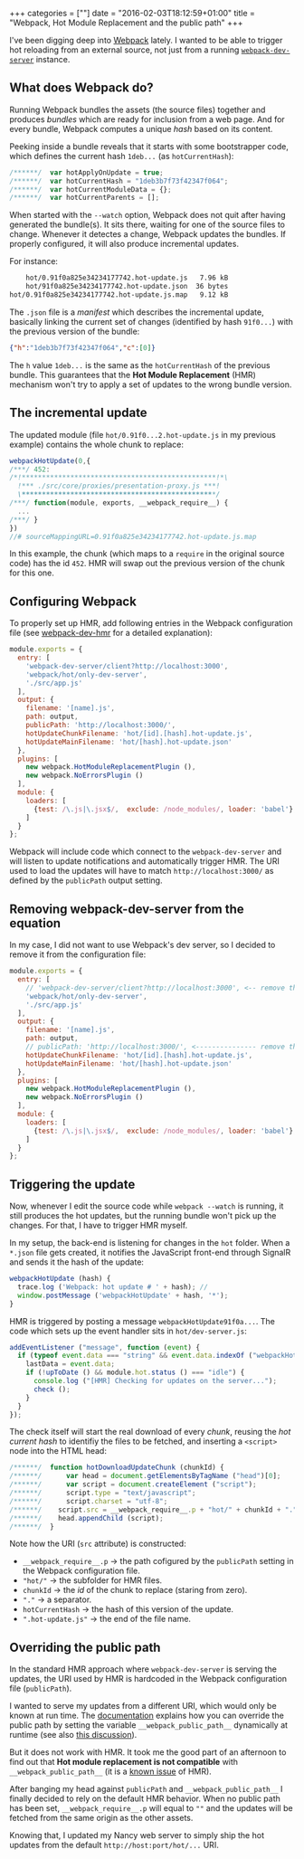+++
categories = [""]
date = "2016-02-03T18:12:59+01:00"
title = "Webpack, Hot Module Replacement and the public path"
+++

I've been digging deep into [Webpack](https://webpack.github.io/) lately.
I wanted to be able to trigger hot reloading from an external source, not
just from a running [`webpack-dev-server`](https://webpack.github.io/docs/webpack-dev-server.html)
instance.

## What does Webpack do?

Running Webpack bundles the assets (the source files) together and
produces _bundles_ which are ready for inclusion from a web page.
And for every bundle, Webpack computes a unique _hash_ based on its
content.

Peeking inside a bundle reveals that it starts with some bootstrapper
code, which defines the current hash `1deb...` (as `hotCurrentHash`):

```javascript
/******/  var hotApplyOnUpdate = true;
/******/  var hotCurrentHash = "1deb3b7f73f42347f064";
/******/  var hotCurrentModuleData = {};
/******/  var hotCurrentParents = [];
``` 

When started with the `--watch` option, Webpack does not quit after having
generated the bundle(s). It sits there, waiting for one of the source files
to change. Whenever it detectes a change, Webpack updates the bundles. If
properly configured, it will also produce incremental updates.

For instance:

```cmd
    hot/0.91f0a825e34234177742.hot-update.js   7.96 kB
    hot/91f0a825e34234177742.hot-update.json  36 bytes
hot/0.91f0a825e34234177742.hot-update.js.map   9.12 kB
```

The `.json` file is a _manifest_ which describes the incremental update,
basically linking the current set of changes (identified by hash `91f0...`)
with the previous version of the bundle:

```json
{"h":"1deb3b7f73f42347f064","c":[0]}
```

The `h` value  `1deb...` is the same as the `hotCurrentHash` of the previous
bundle. This guarantees that the **Hot Module Replacement** (HMR) mechanism
won't try to apply a set of updates to the wrong bundle version.

## The incremental update

The updated module (file `hot/0.91f0...2.hot-update.js` in my previous example)
contains the whole chunk to replace:

```javascript
webpackHotUpdate(0,{
/***/ 452:
/*!************************************************!*\
  !*** ./src/core/proxies/presentation-proxy.js ***!
  \************************************************/
/***/ function(module, exports, __webpack_require__) {
  ...
/***/ }
})
//# sourceMappingURL=0.91f0a825e34234177742.hot-update.js.map
```

In this example, the chunk (which maps to a `require` in the original source
code) has the id `452`. HMR will swap out the previous version of the chunk
for this one.

## Configuring Webpack

To properly set up HMR, add following entries in the Webpack configuration file
(see [webpack-dev-hmr](https://github.com/mattpage/webpack-dev-hmr) for a
detailed explanation):

```javascript
module.exports = {
  entry: [
    'webpack-dev-server/client?http://localhost:3000',
    'webpack/hot/only-dev-server',
    './src/app.js'
  ],
  output: {
    filename: '[name].js',
    path: output,
    publicPath: 'http://localhost:3000/',
    hotUpdateChunkFilename: 'hot/[id].[hash].hot-update.js',
    hotUpdateMainFilename: 'hot/[hash].hot-update.json'
  },
  plugins: [
    new webpack.HotModuleReplacementPlugin (),
    new webpack.NoErrorsPlugin ()
  ],
  module: {
    loaders: [
      {test: /\.js|\.jsx$/,  exclude: /node_modules/, loader: 'babel'},
    ]
  }
};
```

Webpack will include code which connect to the `webpack-dev-server` and
will listen to update notifications and automatically trigger HMR. The
URI used to load the updates will have to match `http://localhost:3000/`
as defined by the `publicPath` output setting.  

## Removing webpack-dev-server from the equation

In my case, I did not want to use Webpack's dev server, so I decided to
remove it from the configuration file:

```javascript
module.exports = {
  entry: [
    // 'webpack-dev-server/client?http://localhost:3000', <-- remove this
    'webpack/hot/only-dev-server',
    './src/app.js'
  ],
  output: {
    filename: '[name].js',
    path: output,
    // publicPath: 'http://localhost:3000/', <--------------- remove this
    hotUpdateChunkFilename: 'hot/[id].[hash].hot-update.js',
    hotUpdateMainFilename: 'hot/[hash].hot-update.json'
  },
  plugins: [
    new webpack.HotModuleReplacementPlugin (),
    new webpack.NoErrorsPlugin ()
  ],
  module: {
    loaders: [
      {test: /\.js|\.jsx$/,  exclude: /node_modules/, loader: 'babel'},
    ]
  }
};
```

## Triggering the update

Now, whenever I edit the source code while `webpack --watch` is running,
it still produces the hot updates, but the running bundle won't pick up
the changes. For that, I have to trigger HMR myself.

In my setup, the back-end is listening for changes in the `hot` folder.
When a `*.json` file gets created, it notifies the JavaScript front-end
through SignalR and sends it the hash of the update:

```javascript
webpackHotUpdate (hash) {
  trace.log ('Webpack: hot update # ' + hash); //
  window.postMessage ('webpackHotUpdate' + hash, '*');
}
```

HMR is triggered by posting a message `webpackHotUpdate91f0a...`. The
code which sets up the event handler sits in `hot/dev-server.js`:

```javascript
addEventListener ("message", function (event) {
  if (typeof event.data === "string" && event.data.indexOf ("webpackHotUpdate") === 0) {
    lastData = event.data;
    if (!upToDate () && module.hot.status () === "idle") {
      console.log ("[HMR] Checking for updates on the server...");
      check ();
    }
  }
});
```

The check itself will start the real download of every _chunk_,
reusing the _hot current hash_ to identifiy the files to be
fetched, and inserting a `<script>` node into the HTML head:

```javascript
/******/  function hotDownloadUpdateChunk (chunkId) {
/******/ 	  var head = document.getElementsByTagName ("head")[0];
/******/ 	  var script = document.createElement ("script");
/******/ 	  script.type = "text/javascript";
/******/ 	  script.charset = "utf-8";
/******/    script.src = __webpack_require__.p + "hot/" + chunkId + "." + hotCurrentHash + ".hot-update.js";
/******/    head.appendChild (script);
/******/  }
```

Note how the URI (`src` attribute) is constructed:

* `__webpack_require__.p` &rarr; the path cofigured by the `publicPath`
  setting in the Webpack configuration file.
* `"hot/"` &rarr; the subfolder for HMR files.
* `chunkId` &rarr; the _id_ of the chunk to replace (staring from zero).
* `"."` &rarr; a separator.
* `hotCurrentHash` &rarr; the hash of this version of the update.
* `".hot-update.js"` &rarr; the end of the file name.

## Overriding the public path

In the standard HMR approach where `webpack-dev-server` is serving the
updates, the URI used by HMR is hardcoded in the Webpack configuration
file (`publicPath`).

I wanted to serve my updates from a different URI, which would only be
known at run time. The [documentation](https://webpack.github.io/docs/configuration.html#output-publicpath)
explains how you can override the public path by setting the variable
`__webpack_public_path__` dynamically at runtime (see also
[this discussion](https://github.com/webpack/webpack/issues/443)). 

But it does not work with HMR. It took me the good part of an afternoon
to find out that **Hot module replacement is not compatible** with
`__webpack_public_path__` (it is a [known issue](https://github.com/webpack/webpack/issues/1650)
of HMR).

After banging my head against `publicPath` and `__webpack_public_path__`
I finally decided to rely on the default HMR behavior. When no public
path has been set, `__webpack_require__.p` will equal to `""` and the
updates will be fetched from the same origin as the other assets.

Knowing that, I updated my Nancy web server to simply ship the hot
updates from the default `http://host:port/hot/...` URI.
